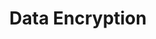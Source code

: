 ---
# -------------------------- #
#      Page & Formatting     #
# -------------------------- #

title: Data Encryption
permalink: /account-security/data-encryption
summary: "Stitch offers secure options for making connections to all data sources and destinations, giving you the power to secure your data as you see fit."

input: false
layout: general
feedback: false

key: "data-encryption-overview"
type: "security"
weight: 2

enterprise: true
enterprise-cta:
  general: false
  title: "Advanced connectivity for Stitch Enterprise"
  copy: |
    [Additional connection options](#advanced-connectivity) are available as part of a Stitch Enterprise plan.

# -------------------------- #
#        Introduction        #
# -------------------------- #

intro: |
  {% capture security-faq %}
  **Looking for general security info?** Check out the [Security FAQ]({{ link.security.faq | prepend: site.baseurl }}).
  {% endcapture %}

  {% include note.html type="single-line" content=security-faq %}

  Our most important job here at Stitch is to keep your data safe. To do that, Stitch always encrypts data in transit and at rest within the Stitch environment.

  {{ page.summary }}

  In this guide, we'll cover Stitch's supported connection options and provide links to additional resources:

  {% for section in page.sections %}
  - [{{ section.title }}](#{{ section.anchor }})
  {% endfor %}


# -------------------------- #
#           Content          #
# -------------------------- #


ssh-tunnels:
  - name: "Self-hosted"
    guide: "ssh-generic"
    description: "If your database is hosted on your server and not in the cloud, it's considered a 'self-hosted' database. This is applicable to both integrations and destinations."

  - name: "Amazon"
    guide: "ssh-amazon"
    description: "Stitch currently supports connecting Amazon RDS (including Aurora) and Amazon Redshift (destination only) databases."

  - name: "Microsoft Azure"
    guide: "ssh-microsoft-azure"
    description: "Stitch currently supports connecting Microsoft Azure SQL Server and MySQL databases (as integrations) and Azure SQL Data Warehouse (as a destination). Other Microsoft Azure offerings aren't currently supported."

sections:
  - title: "Encryption in transit"
    anchor: "in-transit-encryption"
    content: |
      {% for subsection in section.subsections %}
      - [{{ subsection.title }}](#{{ subsection.anchor }})
      {% endfor %}
    subsections:
      - title: "SSL connections"
        anchor: "ssl-connections"
        content: |
          [SSL/TLS](https://www.verisign.com/en_US/website-presence/online/ssl-certificates/index.xhtml){:target="new"} is a standard security technology used to establish encrypted communication between a web server and a browser. SSL/TLS ensures that communication to and from Stitch remains private and secure.

          {% for sub-subsection in subsection.sub-subsections %}
          - [{{ sub-subsection.title }}](#{{ sub-subsection.anchor }})
          {% endfor %}

        sub-subsections:
          - title: "Stitch application access"
            anchor: "stitch-application"
            content: |
              The Stitch application enforces SSL to ensure all communication with Stitch remains secure.

          - title: "Connections that use verified SSL by default"
            anchor: "connections-ssl-default"
            content: |
              For any connection using an HTTP API - for example, integrations like [Salesforce]({{ site.baseurl }}/integrations/saas/salesforce) or [Facebook Ads]({{ site.baseurl }}/integrations/saas/facebook-ads) - or Stitch's [Import API]({{ link.integrations.import-api | prepend: site.baseurl }}), Stitch will use [SSL/TLS-based encryption](https://www.verisign.com/en_US/website-presence/online/ssl-certificates/index.xhtml){:target="new"} by default.

              This is also applicable to Stitch's [Amazon Redshift]({{ link.destinations.overviews.redshift | prepend: site.baseurl }}), [Google BigQuery]({{ link.destinations.overviews.bigquery | prepend: site.baseurl }}), [Microsoft Azure SQL Data Warehouse]({{ link.destinations.overviews.azure | prepend: site.baseurl }}), and [Snowflake]({{ link.destinations.overviews.snowflake | prepend: site.baseurl }}) destination offerings.

              Connections to these integrations and destinations will attempt to use verified SSL with no action required on your part.

          - title: "Connections with configurable SSL options"
            anchor: "connections-configurable-ssl"
            content: |
              For some integrations - for example, a database hosted on your server - Stitch may support configurable SSL. To use SSL with a database Stitch supports, the database must be configured to support and allow SSL connections.

              **Note**: SSL connections are not supported for all databases. Refer to the [documentation for the database]({{ site.baseurl }}/integrations/databases) for SSL support details.

      - title: "SSH tunnels"
        anchor: "ssh-tunnel-connections"
        content: |
          If a database you want to connect to Stitch doesn't support [SSL connections](#ssl-connections) or isn't publicly accessible, you can use an SSH tunnel.

          The steps for setting up an SSH connection vary depending on where your database is hosted.

          <table class="attribute-list">
          {% for item in page.ssh-tunnels %}
          <tr>
          <td class="attribute-name">
          <strong>{{ item.name | append: " databases" }}</strong>
          </td>
          <td>
          {{ item.description | markdownify }}

          <p>Refer to the <a href="{{ link.security[item.guide] | prepend: site.baseurl }}">SSH tunnels for {{ item.name | append: " databases"}}</a> guide.</p>
          </td>
          </tr>
          {% endfor %}
          </table>

          **Note**: [Reverse SSH tunnels]({{ link.security.reverse-ssh | prepend: site.baseurl }}) are also available for Stitch Enterprise customers.

      - title: "Advanced connectivity"
        anchor: "advanced-connectivity"
        content: |
          Additional connection options are available as part of a Stitch Enterprise plan. This includes:

          - Virtual Private Network (VPN)
          - [Reverse SSH tunneling]({{ link.security.reverse-ssh | prepend: site.baseurl }})
          - [Amazon Web Services (AWS) Private Link](https://aws.amazon.com/privatelink/){:target="new"}

          Reach out to [Stitch Sales]({{ site.sales }}){:target="new"} for more info.

  - title: "Encryption at rest"
    anchor: "data-at-rest"
    content: |
      For data at rest, Stitch uses [AES-256](https://en.wikipedia.org/wiki/Advanced_Encryption_Standard){:target="new"} to encrypt data.
---